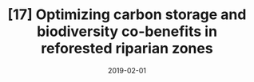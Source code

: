 ---
title: "[17] Optimizing carbon storage and biodiversity co-benefits in reforested riparian zones"
collection: publications
date: 2019-02-01
venue: 'Journal of Applied Ecology'
link: 'https://doi.org/10.1111/1365-2664.13272'
data: 'https://doi.org/10.5061/dryad.2h63d10'
paperurl: '/files/Dybala et al. 2019 - Optimizing carbon storage and biodiversity co-benefits.pdf'
citation: 'Dybala KE, Steger K, Walsh RG, Smart DR, Gardali T, Seavy NE (2019) Optimizing carbon storage and biodiversity co-benefits in reforested riparian zones. <i>Journal of Applied Ecology</i> 56:343-353. DOI: 10.1111/1365-2664.13272'
---